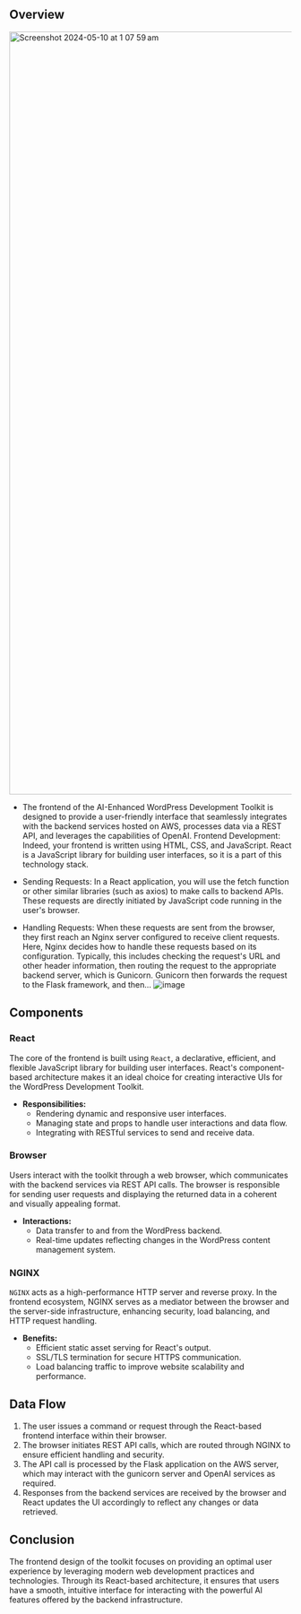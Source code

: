 
## Overview

<img width="1362" alt="Screenshot 2024-05-10 at 1 07 59 am" src="https://github.com/ZIYANGSONG2003/AI-Enhanced-WordPress-Development-Toolkit/assets/137986002/f84f27d9-9d4e-4ab7-9349-e79dcc6dbad4">




-  The frontend of the AI-Enhanced WordPress Development Toolkit is designed to provide a user-friendly interface that seamlessly integrates with the backend services hosted on AWS, processes data via a REST API, and leverages the capabilities of OpenAI.
Frontend Development: Indeed, your frontend is written using HTML, CSS, and JavaScript. React is a JavaScript library for building user interfaces, so it is a part of this technology stack.

-  Sending Requests: In a React application, you will use the fetch function or other similar libraries (such as axios) to make calls to backend APIs. These requests are directly initiated by JavaScript code running in the user's browser.
  
-  Handling Requests: When these requests are sent from the browser, they first reach an Nginx server configured to receive client requests. Here, Nginx decides how to handle these requests based on its configuration. Typically, this includes checking the request's URL and other header information, then routing the request to the appropriate backend server, which is Gunicorn. Gunicorn then forwards the request to the Flask framework, and then...
![image](https://github.com/ZIYANGSONG2003/AI-Enhanced-WordPress-Development-Toolkit/assets/110000045/46529b80-768b-493f-9ee0-1604cd5ba1e7)

## Components

### React

The core of the frontend is built using `React`, a declarative, efficient, and flexible JavaScript library for building user interfaces. React's component-based architecture makes it an ideal choice for creating interactive UIs for the WordPress Development Toolkit.

- **Responsibilities:**
  - Rendering dynamic and responsive user interfaces.
  - Managing state and props to handle user interactions and data flow.
  - Integrating with RESTful services to send and receive data.

### Browser

Users interact with the toolkit through a web browser, which communicates with the backend services via REST API calls. The browser is responsible for sending user requests and displaying the returned data in a coherent and visually appealing format.

- **Interactions:**
  - Data transfer to and from the WordPress backend.
  - Real-time updates reflecting changes in the WordPress content management system.

### NGINX

`NGINX` acts as a high-performance HTTP server and reverse proxy. In the frontend ecosystem, NGINX serves as a mediator between the browser and the server-side infrastructure, enhancing security, load balancing, and HTTP request handling.

- **Benefits:**
  - Efficient static asset serving for React's output.
  - SSL/TLS termination for secure HTTPS communication.
  - Load balancing traffic to improve website scalability and performance.

## Data Flow

1. The user issues a command or request through the React-based frontend interface within their browser.
2. The browser initiates REST API calls, which are routed through NGINX to ensure efficient handling and security.
3. The API call is processed by the Flask application on the AWS server, which may interact with the gunicorn server and OpenAI services as required.
4. Responses from the backend services are received by the browser and React updates the UI accordingly to reflect any changes or data retrieved.


## Conclusion

The frontend design of the toolkit focuses on providing an optimal user experience by leveraging modern web development practices and technologies. Through its React-based architecture, it ensures that users have a smooth, intuitive interface for interacting with the powerful AI features offered by the backend infrastructure.
